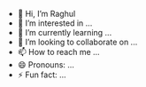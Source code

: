 - 👋 Hi, I’m Raghul
- 👀 I’m interested in ...
- 🌱 I’m currently learning ...
- 💞️ I’m looking to collaborate on ...
- 📫 How to reach me ...
- 😄 Pronouns: ...
- ⚡ Fun fact: ...

<!---
Raghul03-ddp/Raghul03-ddp is a ✨ special ✨ repository because its `README.md` (this file) appears on your GitHub profile.
You can click the Preview link to take a look at your changes.
--->
